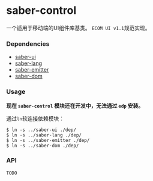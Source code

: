 saber-control
===

一个适用于移动端的UI组件库基类。 `ECOM UI v1.1`规范实现。


### Dependencies


+ [saber-ui](https://github.com/ecomfe/saber-ui)
+ [saber-lang](https://github.com/ecomfe/saber-lang)
+ [saber-emitter](https://github.com/ecomfe/saber-emitter)
+ [saber-dom](https://github.com/ecomfe/saber-dom)

### Usage


**现在 `saber-control` 模块还在开发中，无法通过 `edp` 安装。**

通过`ln`软连接依赖模块：

	$ ln -s ../saber-ui ./dep/
	$ ln -s ../saber-lang ./dep/
	$ ln -s ../saber-emitter ./dep/
	$ ln -s ../saber-dom ./dep/


### API

	TODO